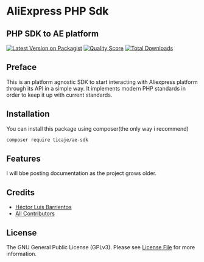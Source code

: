 # AliExpress PHP Sdk
## PHP SDK to AE platform

[![Latest Version on Packagist](https://img.shields.io/packagist/v/ticaje/ae-sdk.svg?style=flat-square)](https://packagist.org/packages/ticaje/ae-sdk)
[![Quality Score](https://img.shields.io/scrutinizer/g/ticaje/ae-sdk.svg?style=flat-square)](https://scrutinizer-ci.com/g/ticaje/ae-sdk)
[![Total Downloads](https://img.shields.io/packagist/dt/ticaje/ae-sdk.svg?style=flat-square)](https://packagist.org/packages/ticaje/ae-sdk)

## Preface

This is an platform agnostic SDK to start interacting with Aliexpress platform through its API
in a simple way. It implements modern PHP standards in order to keep it up with current standards.

## Installation

You can install this package using composer(the only way i recommend)

```bash
composer require ticaje/ae-sdk
```

## Features

I will bbe posting documentation as the project grows older.

## Credits

- [Héctor Luis Barrientos](https://github.com/ticaje)
- [All Contributors](../../contributors)

## License

The GNU General Public License (GPLv3). Please see [License File](LICENSE.md) for more information.
